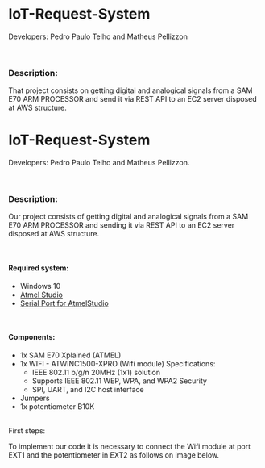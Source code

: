 # IoT-Request-System
<p>Developers: Pedro Paulo Telho and Matheus Pellizzon</p>
<br />
<h3> Description:</h3>
<p>That project consists on getting digital and analogical signals from a SAM E70 ARM PROCESSOR and send it via REST API to an EC2 server disposed at AWS structure. </p>

# IoT-Request-System
<p>Developers: Pedro Paulo Telho and Matheus Pellizzon.</p>
<br />
<h3>Description:</h3>
<p>Our project consists of getting digital and analogical signals from a SAM E70 ARM PROCESSOR and sending it via REST API to an EC2 server disposed at AWS structure.</p>
<br />
<h4>Required system:</h4>
<ul>
  <li>Windows 10</li>
  <li><a href="http://studio.download.atmel.com/7.0.2397/as-installer-7.0.2397-web.exe">Atmel Studio</a></li>
  <li><a href="https://gallery.microchip.com/api/v2/package/EFC4C002-63A3-4BB9-981F-0C1ACAF81E03/2.8.4">Serial Port for AtmelStudio</a></li>
</ul>
<br />
<h4>Components:</h4>
<ul>
  <li>1x SAM E70 Xplained (ATMEL)</li>
  <li>1x WIFI - ATWINC1500-XPRO (Wifi module)
    Specifications:
    <ul>
      <li>IEEE 802.11 b/g/n 20MHz (1x1) solution</li>
      <li>Supports IEEE 802.11 WEP, WPA, and WPA2 Security</li>
      <li>SPI, UART, and I2C host interface</li>
    </ul>
  </li>
  <li>Jumpers</li>
  <li>1x potentiometer B10K</li>
</ul>

<br />
First steps:

To implement our code it is necessary to connect the Wifi module at port EXT1 and the potentiometer in EXT2 as follows on image below.
